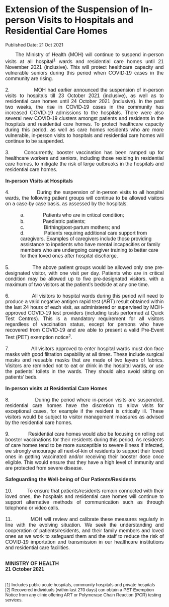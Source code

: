 <html>
    <meta http-equiv="Content-Type" content="text/html; charset=utf-8"/>
    <meta charset="utf-8"/>
    <title>Extension of the Suspension of In-person Visits  to Hospitals and Residential Care Homes</title>
    <body><h1>Extension of the Suspension of In-person Visits  to Hospitals and Residential Care Homes</h1>
    <p>Published Date: 21 Oct 2021</p> <p style="margin: 0cm; font-size: 12pt; font-family: &quot;Times New Roman&quot;, serif; text-align: justify;"><span style="font-family: Arial;">&nbsp; &nbsp; &nbsp;The Ministry of Health (MOH) will continue to suspend in-person visits at all hospital<sup>1</sup>&nbsp;wards and residential care homes until 21 November 2021 (inclusive). This will protect healthcare capacity and vulnerable seniors during this period when COVID-19 cases in the community are rising.</span></p><p style="margin: 0cm; font-size: 12pt; font-family: &quot;Times New Roman&quot;, serif; text-align: justify;"><span style="font-family: Arial;">&nbsp;</span></p><p style="margin: 0cm; font-size: 12pt; font-family: &quot;Times New Roman&quot;, serif; text-align: justify;"><span style="font-family: Arial;">2.<span style="font-stretch: normal;">&nbsp;&nbsp;&nbsp;&nbsp;&nbsp;&nbsp;&nbsp;&nbsp;&nbsp;&nbsp;&nbsp;&nbsp; </span>MOH had earlier announced the suspension of in-person visits to hospitals till 23 October 2021 (inclusive), as well as to residential care homes until 24 October 2021 (inclusive). In the past two weeks, the rise in COVID-19 cases in the community has increased COVID-19 admissions to the hospitals. There were also several new COVID-19 clusters amongst patients and residents in the hospitals and residential care homes. To protect healthcare capacity during this period, as well as care homes residents who are more vulnerable, in-person visits to hospitals and residential care homes will continue to be suspended.</span></p><p style="margin: 0cm; font-size: 12pt; font-family: &quot;Times New Roman&quot;, serif; text-align: justify;"><span style="font-family: Arial;">&nbsp;</span></p><p style="margin: 0cm; font-size: 12pt; font-family: &quot;Times New Roman&quot;, serif; text-align: justify;"><span style="font-family: Arial;">3.<span style="font-stretch: normal;">&nbsp;&nbsp;&nbsp;&nbsp;&nbsp;</span>Concurrently, booster vaccination has been ramped up for healthcare workers and seniors, including those residing in residential care homes, to mitigate the risk of large outbreaks in the hospitals and residential care homes.&nbsp;</span></p><p style="margin: 0cm; font-size: 12pt; font-family: &quot;Times New Roman&quot;, serif; text-align: justify;"><span style="font-family: Arial;">&nbsp;</span></p><p style="margin: 0cm; font-size: 12pt; font-family: &quot;Times New Roman&quot;, serif; text-align: justify;"><span style="font-family: Arial;"><strong>In-person Visits at Hospitals</strong></span></p><p style="margin: 0cm; font-size: 12pt; font-family: &quot;Times New Roman&quot;, serif; text-align: justify;"><span style="font-family: Arial;">&nbsp;</span></p><p style="margin: 0cm; font-size: 12pt; font-family: &quot;Times New Roman&quot;, serif; text-align: justify;"><span style="font-family: Arial;">4.<span style="font-stretch: normal;">&nbsp;&nbsp;&nbsp;&nbsp;&nbsp;&nbsp;&nbsp;&nbsp;&nbsp;&nbsp;&nbsp;&nbsp; </span>During the suspension of in-person visits to all hospital wards, the following patient groups will continue to be allowed visitors on a case-by case basis, as assessed by the hospitals:</span></p><p class="Default" style="margin: 0cm; font-size: 12pt; font-family: Arial, sans-serif;"><span style="font-family: Arial;"><span>&nbsp;</span></span></p><p class="Default" style="margin: 0cm 0cm 1pt 36pt; font-size: 12pt; font-family: Arial, sans-serif;"><span style="font-family: Arial;"><span>a.<span style="font-stretch: normal;">&nbsp;&nbsp;&nbsp;&nbsp;&nbsp;&nbsp;&nbsp;&nbsp;&nbsp;&nbsp;&nbsp;&nbsp; </span></span><span>Patients who are in critical condition;</span></span></p><p class="Default" style="margin: 0cm 0cm 1pt 36pt; font-size: 12pt; font-family: Arial, sans-serif;"><span style="font-family: Arial;"><span>b.<span style="font-stretch: normal;">&nbsp;&nbsp;&nbsp;&nbsp;&nbsp;&nbsp;&nbsp;&nbsp;&nbsp;&nbsp;&nbsp;&nbsp; </span></span><span>Paediatric patients;</span></span></p><p class="Default" style="margin: 0cm 0cm 1pt 36pt; font-size: 12pt; font-family: Arial, sans-serif;"><span style="font-family: Arial;"><span>c.<span style="font-stretch: normal;">&nbsp;&nbsp;&nbsp;&nbsp;&nbsp;&nbsp;&nbsp;&nbsp;&nbsp;&nbsp;&nbsp;&nbsp;&nbsp; </span></span><span>Birthing/post-partum mothers; and<br></span><span style="text-align: justify;">d.<span style="font-stretch: normal;">&nbsp; &nbsp; &nbsp; &nbsp; &nbsp; &nbsp; &nbsp;&nbsp;</span></span><span style="text-align: justify;">Patients requiring additional care support from caregivers. Examples of caregivers include those providing assistance to inpatients who have mental incapacities or family members who are undergoing caregiver training to better care for their loved ones after hospital discharge.</span></span></p><p class="Default" style="margin: 0cm 0cm 0cm 71.45pt; font-size: 12pt; font-family: Arial, sans-serif; text-align: justify;"><span style="font-family: Arial;"><span>&nbsp;</span></span></p><p style="margin: 0cm; font-size: 12pt; font-family: &quot;Times New Roman&quot;, serif; text-align: justify;"><span style="font-family: Arial;">5.<span style="font-stretch: normal;">&nbsp;&nbsp;&nbsp;&nbsp;&nbsp;&nbsp;&nbsp;&nbsp;&nbsp;&nbsp;&nbsp;&nbsp; </span>The above patient groups would be allowed only one pre-designated visitor, with one visit per day. Patients who are in critical condition may be allowed up to five pre-designated visitors, with a maximum of two visitors at the patient’s bedside at any one time.</span></p><p style="margin: 0cm; font-size: 12pt; font-family: &quot;Times New Roman&quot;, serif; text-align: justify;"><span style="font-family: Arial;">&nbsp;</span></p><p style="margin: 0cm; font-size: 12pt; font-family: &quot;Times New Roman&quot;, serif; text-align: justify;"><span style="font-family: Arial;">6.<span style="font-stretch: normal;">&nbsp;&nbsp;&nbsp;&nbsp;&nbsp;&nbsp;&nbsp;&nbsp;&nbsp;&nbsp;&nbsp;&nbsp; </span>All visitors to hospital wards during this period will need to produce a valid negative antigen rapid test (ART) result obtained within the last 24 hours of each visit, as administered or supervised by MOH-approved COVID-19 test providers (including tests performed at Quick Test Centres). This is a mandatory requirement for all visitors regardless of vaccination status, except for persons who have recovered from COVID-19 and are able to present a valid Pre-Event Test (PET) exemption notice<sup>2</sup>.</span></p><p style="margin: 0cm; font-size: 12pt; font-family: &quot;Times New Roman&quot;, serif; text-align: justify;"><span style="font-family: Arial;">&nbsp;</span></p><p style="margin: 0cm; font-size: 12pt; font-family: &quot;Times New Roman&quot;, serif; text-align: justify;"><span style="font-family: Arial;">7.<span style="font-stretch: normal;">&nbsp;&nbsp;&nbsp;&nbsp;&nbsp;&nbsp;&nbsp;&nbsp;&nbsp;&nbsp;&nbsp;&nbsp; </span>All visitors approved to enter hospital wards must don face masks with good filtration capability at all times. These include surgical masks and reusable masks that are made of two layers of fabrics. Visitors are reminded not to eat or drink in the hospital wards, or use the patients’ toilets in the wards. They should also avoid sitting on patients’ beds.</span></p><p style="margin: 0cm; font-size: 12pt; font-family: &quot;Times New Roman&quot;, serif; text-align: justify;"><span style="font-family: Arial;">&nbsp;</span></p><p style="margin: 0cm; font-size: 12pt; font-family: &quot;Times New Roman&quot;, serif; text-align: justify;"><span style="font-family: Arial;"><strong>In-person visits at Residential Care Homes</strong></span></p><p style="margin: 0cm; font-size: 12pt; font-family: &quot;Times New Roman&quot;, serif; text-align: justify;"><span style="font-family: Arial;"><strong>&nbsp;</strong></span></p><p style="margin: 0cm; font-size: 12pt; font-family: &quot;Times New Roman&quot;, serif; text-align: justify;"><span style="font-family: Arial;">8.<span style="font-stretch: normal;">&nbsp;&nbsp;&nbsp;&nbsp;&nbsp;&nbsp;&nbsp;&nbsp;&nbsp;&nbsp;&nbsp;&nbsp; </span>During the period where in-person visits are suspended, residential care homes have the discretion to allow visits for exceptional cases, for example if the resident is critically ill. These visitors would be subject to visitor management measures as advised by the residential care homes.</span></p><p style="margin: 0cm; font-size: 12pt; font-family: &quot;Times New Roman&quot;, serif; text-align: justify;"><span style="font-family: Arial;">&nbsp;</span></p><p style="margin: 0cm; font-size: 12pt; font-family: &quot;Times New Roman&quot;, serif; text-align: justify;"><span style="font-family: Arial;">9.<span style="font-stretch: normal;">&nbsp;&nbsp;&nbsp;&nbsp;&nbsp;&nbsp;&nbsp;&nbsp;&nbsp;&nbsp;&nbsp;&nbsp; </span>Residential care homes would also be focusing on rolling out booster vaccinations for their residents during this period. As residents of care homes tend to be more susceptible to severe illness if infected, we strongly encourage all next-of-kin of residents to support their loved ones in getting vaccinated and/or receiving their booster dose once eligible. This would ensure that they have a high level of immunity and are protected from severe disease.</span></p><p style="margin: 0cm; font-size: 12pt; font-family: &quot;Times New Roman&quot;, serif; text-align: justify;"><span style="font-family: Arial;">&nbsp;</span></p><p style="margin: 0cm; font-size: 12pt; font-family: &quot;Times New Roman&quot;, serif; text-align: justify;"><span style="font-family: Arial;"><strong>Safeguarding the Well-being of Our Patients/Residents</strong></span></p><p style="margin: 0cm; font-size: 12pt; font-family: &quot;Times New Roman&quot;, serif; text-align: justify;"><span style="font-family: Arial;">&nbsp;</span></p><p style="margin: 0cm; font-size: 12pt; font-family: &quot;Times New Roman&quot;, serif; text-align: justify;"><span style="font-family: Arial;">10.<span style="font-stretch: normal;">&nbsp;&nbsp;&nbsp;&nbsp;&nbsp;&nbsp;&nbsp;&nbsp;&nbsp; </span>To ensure that patients/residents remain connected with their loved ones, the hospitals and residential care homes will continue to support alternative methods of communication such as through telephone or video calls.</span></p><p style="margin: 0cm; font-size: 12pt; font-family: &quot;Times New Roman&quot;, serif; text-align: justify;"><span style="font-family: Arial;">&nbsp;</span></p><p class="Default" style="margin: 0cm; font-size: 12pt; font-family: Arial, sans-serif; text-align: justify;"><span style="font-family: Arial;"><span>11.<span style="font-stretch: normal;">&nbsp;&nbsp;&nbsp;&nbsp;&nbsp;&nbsp;&nbsp;&nbsp;&nbsp; </span></span><span>MOH will review and calibrate these measures regularly in line with the evolving situation. We seek the understanding and cooperation of patients/residents, and their family members and loved ones as we work to safeguard them and the staff to reduce the risk of COVID-19 importation and transmission in our healthcare institutions and residential care facilities.</span></span></p><p class="Default" style="margin: 0cm; font-size: 12pt; font-family: Arial, sans-serif; text-align: justify;"><span style="font-family: Arial;"><span><br></span></span></p><p><span style="font-family: Arial; font-size: 16px;"><strong>MINISTRY OF HEALTH<br></strong><strong>21 October 2021</strong></span></p><div><span style="font-family: Arial; font-size: 16px;"><br></span></div><p class="Default" style="margin: 0cm; font-size: 12pt; font-family: Arial, sans-serif; text-align: justify;"></p><div><div id="ftn1"><p style="margin: 0cm; font-size: 10pt; font-family: Calibri, sans-serif;"><span style="font-size: 14px;"><span style="font-family: Arial;">[1] Includes public acute hospitals, community hospitals and private hospitals</span></span></p></div><div id="ftn2"><p style="margin: 0cm; font-size: 10pt; font-family: Calibri, sans-serif;"><span style="font-family: Arial;"><span style="font-size: 16px;"><span style="font-size: 14px;">[2] Recovered individuals (within last 270 days) can obtain a PET Exemption Notice from any clinic offering ART or Polymerase Chain Reaction (PCR) testing services.</span><span></span></span></span></p></div></div></body>
</html>